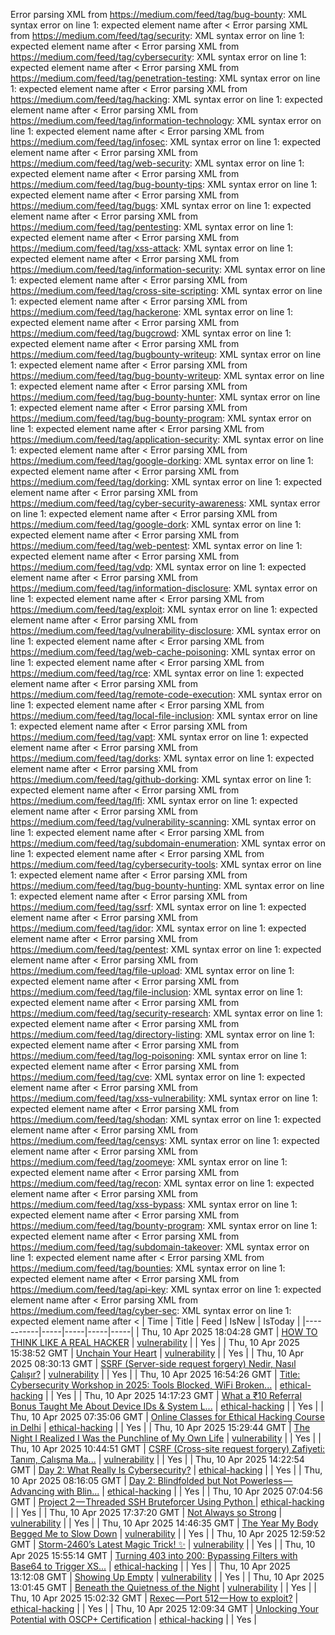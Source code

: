Error parsing XML from https://medium.com/feed/tag/bug-bounty: XML syntax error on line 1: expected element name after <
Error parsing XML from https://medium.com/feed/tag/security: XML syntax error on line 1: expected element name after <
Error parsing XML from https://medium.com/feed/tag/cybersecurity: XML syntax error on line 1: expected element name after <
Error parsing XML from https://medium.com/feed/tag/penetration-testing: XML syntax error on line 1: expected element name after <
Error parsing XML from https://medium.com/feed/tag/hacking: XML syntax error on line 1: expected element name after <
Error parsing XML from https://medium.com/feed/tag/information-technology: XML syntax error on line 1: expected element name after <
Error parsing XML from https://medium.com/feed/tag/infosec: XML syntax error on line 1: expected element name after <
Error parsing XML from https://medium.com/feed/tag/web-security: XML syntax error on line 1: expected element name after <
Error parsing XML from https://medium.com/feed/tag/bug-bounty-tips: XML syntax error on line 1: expected element name after <
Error parsing XML from https://medium.com/feed/tag/bugs: XML syntax error on line 1: expected element name after <
Error parsing XML from https://medium.com/feed/tag/pentesting: XML syntax error on line 1: expected element name after <
Error parsing XML from https://medium.com/feed/tag/xss-attack: XML syntax error on line 1: expected element name after <
Error parsing XML from https://medium.com/feed/tag/information-security: XML syntax error on line 1: expected element name after <
Error parsing XML from https://medium.com/feed/tag/cross-site-scripting: XML syntax error on line 1: expected element name after <
Error parsing XML from https://medium.com/feed/tag/hackerone: XML syntax error on line 1: expected element name after <
Error parsing XML from https://medium.com/feed/tag/bugcrowd: XML syntax error on line 1: expected element name after <
Error parsing XML from https://medium.com/feed/tag/bugbounty-writeup: XML syntax error on line 1: expected element name after <
Error parsing XML from https://medium.com/feed/tag/bug-bounty-writeup: XML syntax error on line 1: expected element name after <
Error parsing XML from https://medium.com/feed/tag/bug-bounty-hunter: XML syntax error on line 1: expected element name after <
Error parsing XML from https://medium.com/feed/tag/bug-bounty-program: XML syntax error on line 1: expected element name after <
Error parsing XML from https://medium.com/feed/tag/application-security: XML syntax error on line 1: expected element name after <
Error parsing XML from https://medium.com/feed/tag/google-dorking: XML syntax error on line 1: expected element name after <
Error parsing XML from https://medium.com/feed/tag/dorking: XML syntax error on line 1: expected element name after <
Error parsing XML from https://medium.com/feed/tag/cyber-security-awareness: XML syntax error on line 1: expected element name after <
Error parsing XML from https://medium.com/feed/tag/google-dork: XML syntax error on line 1: expected element name after <
Error parsing XML from https://medium.com/feed/tag/web-pentest: XML syntax error on line 1: expected element name after <
Error parsing XML from https://medium.com/feed/tag/vdp: XML syntax error on line 1: expected element name after <
Error parsing XML from https://medium.com/feed/tag/information-disclosure: XML syntax error on line 1: expected element name after <
Error parsing XML from https://medium.com/feed/tag/exploit: XML syntax error on line 1: expected element name after <
Error parsing XML from https://medium.com/feed/tag/vulnerability-disclosure: XML syntax error on line 1: expected element name after <
Error parsing XML from https://medium.com/feed/tag/web-cache-poisoning: XML syntax error on line 1: expected element name after <
Error parsing XML from https://medium.com/feed/tag/rce: XML syntax error on line 1: expected element name after <
Error parsing XML from https://medium.com/feed/tag/remote-code-execution: XML syntax error on line 1: expected element name after <
Error parsing XML from https://medium.com/feed/tag/local-file-inclusion: XML syntax error on line 1: expected element name after <
Error parsing XML from https://medium.com/feed/tag/vapt: XML syntax error on line 1: expected element name after <
Error parsing XML from https://medium.com/feed/tag/dorks: XML syntax error on line 1: expected element name after <
Error parsing XML from https://medium.com/feed/tag/github-dorking: XML syntax error on line 1: expected element name after <
Error parsing XML from https://medium.com/feed/tag/lfi: XML syntax error on line 1: expected element name after <
Error parsing XML from https://medium.com/feed/tag/vulnerability-scanning: XML syntax error on line 1: expected element name after <
Error parsing XML from https://medium.com/feed/tag/subdomain-enumeration: XML syntax error on line 1: expected element name after <
Error parsing XML from https://medium.com/feed/tag/cybersecurity-tools: XML syntax error on line 1: expected element name after <
Error parsing XML from https://medium.com/feed/tag/bug-bounty-hunting: XML syntax error on line 1: expected element name after <
Error parsing XML from https://medium.com/feed/tag/ssrf: XML syntax error on line 1: expected element name after <
Error parsing XML from https://medium.com/feed/tag/idor: XML syntax error on line 1: expected element name after <
Error parsing XML from https://medium.com/feed/tag/pentest: XML syntax error on line 1: expected element name after <
Error parsing XML from https://medium.com/feed/tag/file-upload: XML syntax error on line 1: expected element name after <
Error parsing XML from https://medium.com/feed/tag/file-inclusion: XML syntax error on line 1: expected element name after <
Error parsing XML from https://medium.com/feed/tag/security-research: XML syntax error on line 1: expected element name after <
Error parsing XML from https://medium.com/feed/tag/directory-listing: XML syntax error on line 1: expected element name after <
Error parsing XML from https://medium.com/feed/tag/log-poisoning: XML syntax error on line 1: expected element name after <
Error parsing XML from https://medium.com/feed/tag/cve: XML syntax error on line 1: expected element name after <
Error parsing XML from https://medium.com/feed/tag/xss-vulnerability: XML syntax error on line 1: expected element name after <
Error parsing XML from https://medium.com/feed/tag/shodan: XML syntax error on line 1: expected element name after <
Error parsing XML from https://medium.com/feed/tag/censys: XML syntax error on line 1: expected element name after <
Error parsing XML from https://medium.com/feed/tag/zoomeye: XML syntax error on line 1: expected element name after <
Error parsing XML from https://medium.com/feed/tag/recon: XML syntax error on line 1: expected element name after <
Error parsing XML from https://medium.com/feed/tag/xss-bypass: XML syntax error on line 1: expected element name after <
Error parsing XML from https://medium.com/feed/tag/bounty-program: XML syntax error on line 1: expected element name after <
Error parsing XML from https://medium.com/feed/tag/subdomain-takeover: XML syntax error on line 1: expected element name after <
Error parsing XML from https://medium.com/feed/tag/bounties: XML syntax error on line 1: expected element name after <
Error parsing XML from https://medium.com/feed/tag/api-key: XML syntax error on line 1: expected element name after <
Error parsing XML from https://medium.com/feed/tag/cyber-sec: XML syntax error on line 1: expected element name after <
| Time | Title | Feed | IsNew | IsToday |
|-----------|-----|-----|-----|-----|
| Thu, 10 Apr 2025 18:04:28 GMT | [HOW TO THINK LIKE A REAL HACKER](https://medium.com/p/e1ed3053d498) | [vulnerability](https://medium.com/feed/tag/vulnerability) |  | Yes |
| Thu, 10 Apr 2025 15:38:52 GMT | [Unchain Your Heart](https://medium.com/p/b9a523047134) | [vulnerability](https://medium.com/feed/tag/vulnerability) |  | Yes |
| Thu, 10 Apr 2025 08:30:13 GMT | [SSRF (Server-side request forgery) Nedir, Nasıl Çalışır?](https://medium.com/p/3ab53a08145b) | [vulnerability](https://medium.com/feed/tag/vulnerability) |  | Yes |
| Thu, 10 Apr 2025 16:54:26 GMT | [Title: Cybersecurity Workshop in 2025: Tools Blocked, WiFi Broken...](https://medium.com/p/97940ea213ff) | [ethical-hacking](https://medium.com/feed/tag/ethical-hacking) |  | Yes |
| Thu, 10 Apr 2025 14:17:23 GMT | [What a ₹10 Referral Bonus Taught Me About Device IDs & System L...](https://medium.com/p/3aeea9ce9a2f) | [ethical-hacking](https://medium.com/feed/tag/ethical-hacking) |  | Yes |
| Thu, 10 Apr 2025 07:35:06 GMT | [Online Classes for Ethical Hacking Course in Delhi](https://medium.com/p/7cc0edbec244) | [ethical-hacking](https://medium.com/feed/tag/ethical-hacking) |  | Yes |
| Thu, 10 Apr 2025 15:29:44 GMT | [The Night I Realized I Was the Punchline of My Own Life](https://medium.com/p/151787c3083f) | [vulnerability](https://medium.com/feed/tag/vulnerability) |  | Yes |
| Thu, 10 Apr 2025 10:44:51 GMT | [CSRF (Cross-site request forgery) Zafiyeti: Tanım, Çalışma Ma...](https://medium.com/p/a66ac7b62f54) | [vulnerability](https://medium.com/feed/tag/vulnerability) |  | Yes |
| Thu, 10 Apr 2025 14:22:54 GMT | [Day 2: What Really Is Cybersecurity?](https://medium.com/p/0d9809d238ca) | [ethical-hacking](https://medium.com/feed/tag/ethical-hacking) |  | Yes |
| Thu, 10 Apr 2025 08:16:05 GMT | [ Day 2: Blindfolded but Not Powerless — Advancing with Blin...](https://medium.com/p/68d8dec22da6) | [ethical-hacking](https://medium.com/feed/tag/ethical-hacking) |  | Yes |
| Thu, 10 Apr 2025 07:04:56 GMT | [ Project 2 — Threaded SSH Bruteforcer Using Python ](https://medium.com/p/ff7f31b1dbc5) | [ethical-hacking](https://medium.com/feed/tag/ethical-hacking) |  | Yes |
| Thu, 10 Apr 2025 17:37:20 GMT | [Not Always so Strong](https://medium.com/p/c9636daaaaef) | [vulnerability](https://medium.com/feed/tag/vulnerability) |  | Yes |
| Thu, 10 Apr 2025 14:46:35 GMT | [The Year My Body Begged Me to Slow Down](https://medium.com/p/c341989a2f71) | [vulnerability](https://medium.com/feed/tag/vulnerability) |  | Yes |
| Thu, 10 Apr 2025 12:59:52 GMT | [Storm-2460’s Latest Magic Trick! ✨​](https://medium.com/p/a99ac47e48f5) | [vulnerability](https://medium.com/feed/tag/vulnerability) |  | Yes |
| Thu, 10 Apr 2025 15:55:14 GMT | [Turning 403 into 200: Bypassing Filters with Base64 to Trigger XS...](https://medium.com/p/adbf5f817d85) | [ethical-hacking](https://medium.com/feed/tag/ethical-hacking) |  | Yes |
| Thu, 10 Apr 2025 13:12:08 GMT | [Showing Up Empty](https://medium.com/p/d9ad853a5e5c) | [vulnerability](https://medium.com/feed/tag/vulnerability) |  | Yes |
| Thu, 10 Apr 2025 13:01:45 GMT | [Beneath the Quietness of the Night](https://medium.com/p/0d6a5c1b1ef4) | [vulnerability](https://medium.com/feed/tag/vulnerability) |  | Yes |
| Thu, 10 Apr 2025 15:02:32 GMT | [Rexec — Port 512 — How to exploit?](https://medium.com/p/138f9eb2d59f) | [ethical-hacking](https://medium.com/feed/tag/ethical-hacking) |  | Yes |
| Thu, 10 Apr 2025 12:09:34 GMT | [Unlocking Your Potential with OSCP+ Certification](https://medium.com/p/628abba64155) | [ethical-hacking](https://medium.com/feed/tag/ethical-hacking) |  | Yes |
